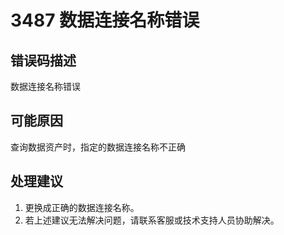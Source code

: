 # 3487 数据连接名称错误<a name="dgc_01_321"></a>

## 错误码描述<a name="zh-cn_topic_0000001114159044_se842c39d44ee45e587ca36bb50cf37c7"></a>

数据连接名称错误

## 可能原因<a name="zh-cn_topic_0000001114159044_s658a289c6be04e6d8c6bee691c1aaa2e"></a>

查询数据资产时，指定的数据连接名称不正确

## 处理建议<a name="zh-cn_topic_0000001114159044_section192884102474"></a>

1.  更换成正确的数据连接名称。
2.  若上述建议无法解决问题，请联系客服或技术支持人员协助解决。

